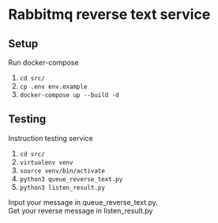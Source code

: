 # Rabbitmq reverse text service

## Setup
Run docker-compose
1. ```cd src/```
2. ```cp .env env.example```
3. ```docker-compose up --build -d```

## Testing
Instruction testing service
1. ```cd src/```
2. ```virtualenv venv```
3. ```source venv/bin/activate```
4. ```python3 queue_reverse_text.py```
5. ```python3 listen_result.py```

Input your message in queue_reverse_text.py.<br/>
Get your reverse message in listen_result.py

